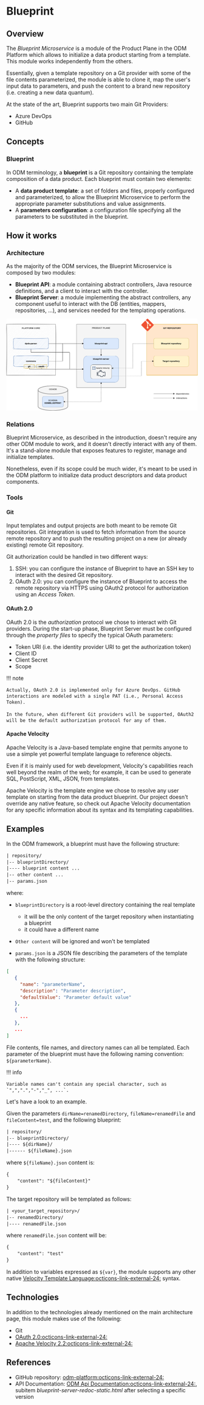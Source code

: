 # Blueprint

## Overview

The *Blueprint Microservice* is a module of the Product Plane in the ODM Platform which allows to initialize a data product starting from a template. This module works independently from the others.

Essentially, given a template repository on a Git provider with some of the file contents parameterized, the module is able to clone it, map the user's input data to parameters, and push the content to a brand new repository (i.e. creating a new data quantum).

At the state of the art, Blueprint supports two main Git Providers:

* Azure DevOps
* GitHub

## Concepts

### Blueprint

In ODM terminology, a **blueprint** is a Git repository containing the template composition of a data product. Each blueprint must contain two elements:

- A **data product template**: a set of folders and files, properly configured and parameterized, to allow the Blueprint Microservice to perform the appropriate parameter substitutions and value assignments.
- A **parameters configuration**: a configuration file specifying all the parameters to be substituted in the blueprint.

## How it works

### Architecture

As the majority of the ODM services, the Blueprint Microservice is composed by two modules:

* **Blueprint API**: a module containing abstract controllers, Java resource definitions, and a client to interact with the controller.
* **Blueprint Server**: a module implementing the abstract controllers, any component useful to interact with the DB (entities, mappers, repositories, ...), and services needed for the templating operations.

![Blueprint-diagram](../../images/architecture/product-plane/blueprint/blueprint_architecture.png)

### Relations

Blueprint Microservice, as described in the introduction, doesn't require any other ODM module to work, and it doesn't directly interact with any of them. It's a stand-alone module that exposes features to register, manage and initialize templates.

Nonetheless, even if its scope could be much wider, it's meant to be used in the ODM platform to initialize data product descriptors and data product components.

### Tools

#### Git

Input templates and output projects are both meant to be remote Git repositories.  Git integration is used to fetch information from the source remote repository and to push the resulting project on a new (or already existing) remote Git repository.

Git authorization could be handled in two different ways:

1. SSH: you can configure the instance of Blueprint to have an SSH key to interact with the desired Git repository.
2. OAuth 2.0: you can configure the instance of Blueprint to access the remote repository via HTTPS using OAuth2 protocol for authorization using an _Access Token_.

#### OAuth 2.0

OAuth 2.0 is the _authorization_ protocol we chose to interact with Git providers. During the start-up phase, Blueprint Server must be configured through the _property files_ to specify the typical OAuth parameters:

* Token URI (i.e. the identity provider URI to get the authorization token)
* Client ID
* Client Secret
* Scope

!!! note
    
    Actually, OAuth 2.0 is implemented only for Azure DevOps. GitHub interactions are modeled with a single PAT (i.e., Personal Access Token).
    
    In the future, when different Git providers will be supported, OAuth2 will be the default authorization protocol for any of them.

#### Apache Velocity

Apache Velocity is a Java-based template engine that permits anyone to use a simple yet powerful template language to reference objects.

Even if it is mainly used for web development, Velocity's capabilities reach well beyond the realm of the web; for example, it can be used to generate SQL, PostScript, XML, JSON, from templates.

Apache Velocity is the template engine we chose to resolve any user template on starting from the data product blueprint. Our project doesn't override any native feature, so check out Apache Velocity documentation for any specific information about its syntax and its templating capabilities.

## Examples

In the ODM framework, a blueprint must have the following structure:
```txt
| repository/
|-- blueprintDirectory/
|---- blueprint content ...
|-- other content ...
|-- params.json
```
where:

* `blueprintDirectory` is a root-level directory containing the real template
  
    * it will be the only content of the target repository when instantiating a blueprint
    * it could have a different name

* `Other content` will be ignored and won't be templated
* `params.json` is a JSON file describing the parameters of the template with the following structure:
```json
[
   {
     "name": "parameterName",
     "description": "Parameter description",
     "defaultValue": "Parameter default value"
   }, 
   {
     ...
   },
   ...
]
```

File contents, file names, and directory names can all be templated. Each parameter of the blueprint must have the following naming convention: `${parameterName}`. 

!!! info
    
    Variable names can't contain any special character, such as `",",".","-","_", ...`.

Let's have a look to an example.

Given the parameters `dirName=renamedDirectory`, `fileName=renamedFile` and `fileContent=test`, and the following blueprint:
```txt
| repository/
|-- blueprintDirectory/
|---- ${dirName}/
|------ ${fileName}.json 
```
where `${fileName}.json` content is:
```txt
{
    "content": "${fileContent}"
}
```

The target repository will be templated as follows:
```txt
| <your_target_repository>/
|-- renamedDirectory/
|---- renamedFile.json
```
where `renamedFile.json` content will be:
```txt
{
    "content": "test"
}
```

In addition to variables expressed as `${var}`, the module supports any other native <a href="https://velocity.apache.org/engine/devel/user-guide.html#velocity-template-language-vtl-an-introduction" target="_blank">Velocity Template Language:octicons-link-external-24:</a> syntax.

## Technologies

In addition to the technologies already mentioned on the main architecture page, this module makes use of the following:

* Git
* <a href="https://oauth.net/2/" target="_blank">OAuth 2.0:octicons-link-external-24:</a>
* <a href="https://velocity.apache.org/" target="_blank">Apache Velocity 2.2:octicons-link-external-24:</a>

## References

* GitHub repository: <a href="https://github.com/opendatamesh-initiative/odm-platform" target="_blank">odm-platform:octicons-link-external-24:</a>
* API Documentation: <a href="https://opendatamesh-initiative.github.io/odm-api-doc/doc.html" target="_blank">ODM Api Documentation:octicons-link-external-24:</a>, subitem _blueprint-server-redoc-static.html_ after selecting a specific version
